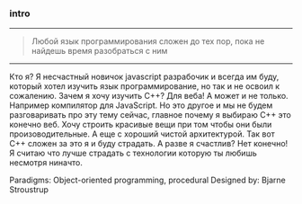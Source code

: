 ### intro


---

> Любой язык программирования сложен до тех пор, пока не найдешь время разобраться с ним

---


Кто я? Я несчастный новичок javascript разрабочик и всегда им буду, который хотел изучить язык программирование, но так и не освоил к сожалению. Зачем я хочу изучить С++? Для веба! А может и не только. Например компилятор для JavaScript. Но это другое и мы не будем разговаривать про эту тему сейчас, главное почему я выбираю С++ это конечно веб. Хочу строить красивые вещи при том чтобы они были произоводительные.  А еще с хороший чистой архитектурой. Так вот С++ сложен за это я и буду страдать. А разве я счастлив? Нет конечно! Я считаю что лучше страдать с технологии которую ты любишь несмотря ниначто.

Paradigms: Object-oriented programming, procedural
Designed by: Bjarne Stroustrup


